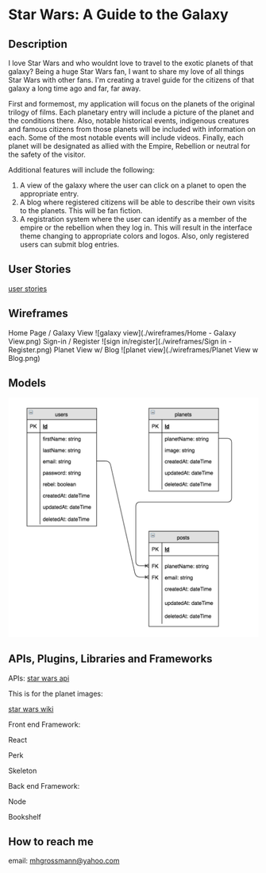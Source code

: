 
# Star Wars: A Guide to the Galaxy


## Description
I love Star Wars and who wouldnt love to travel to the exotic planets of that galaxy?  Being a huge Star Wars fan, I want to share my love of all things Star Wars with other fans.  I'm creating a travel guide for the citizens of that galaxy a long time ago and far, far away.    

First and formemost, my application will focus on the planets of the original trilogy of films.  Each planetary entry will include a picture of the planet and the conditions there.   Also, notable historical events, indigenous creatures and famous citizens from those planets will be included with information on each.  Some of the most notable events will include videos.   Finally, each planet will be designated as allied with the Empire, Rebellion or neutral for the safety of the visitor.        

Additional features will include the following:

1.  A view of the galaxy where the user can click on a planet to open the appropriate entry.
2.  A blog where registered citizens will be able to describe their own visits to the planets.  This will be fan fiction.
3.  A registration system where the user can identify as a member of the empire or the rebellion when they log in.  This will result in the interface theme changing to appropriate colors and logos.  Also, only registered users can submit blog entries.   

## User Stories
[user stories](https://trello.com/b/YzkaM1vF/star-wars-a-guide-to-the-galaxy)

## Wireframes

Home Page / Galaxy View
![galaxy view](./wireframes/Home - Galaxy View.png)
Sign-in / Register
![sign in/register](./wireframes/Sign in - Register.png)
Planet View w/ Blog
![planet view](./wireframes/Planet View w Blog.png)


## Models
![models](./model-diagrams/data_models.png)


## APIs, Plugins, Libraries and Frameworks  
APIs:
[star wars api](http://swapi.co)

This is for the planet images:  

[star wars wiki](http://starwars.wikia.com/wiki/Main_Page)

Front end Framework:

React  

Perk

Skeleton

Back end Framework: 

Node

Bookshelf 

## How to reach me
email: mhgrossmann@yahoo.com






